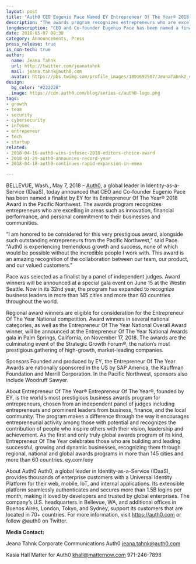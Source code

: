 ```yaml
---
layout: post
title: "Auth0 CEO Eugenio Pace Named EY Entrepreneur Of The Year® 2018 Award Finalist in Pacific Northwest"
description: "The awards program recognizes entrepreneurs who are excelling in areas such as innovation, financial performance, and personal commitment to their businesses and communities."
longdescription: "CEO and Co-founder Eugenio Pace has been named a finalist by EY for its Entrepreneur Of The Year® 2018 Award in the Pacific Northwest. The awards program recognizes entrepreneurs who are excelling in areas such as innovation, financial performance, and personal commitment to their businesses and communities."
date: 2018-05-07 08:30
category: Announcements, Press
press_release: true
is_non-tech: true
author:
  name: Jeana Tahnk
  url: http://twitter.com/jeanatahnk
  mail: jeana.tahnk@auth0.com
  avatar: https://pbs.twimg.com/profile_images/1891692507/JeanaTahnk2_crop_400x400.jpg
design:
  bg_color: "#222228"
  image: https://cdn.auth0.com/blog/series-c/auth0-logo.png
tags:
- growth
- team
- security
- cybersecurity
- infosec
- entrepeneur
- tech
- startup
related:
- 2018-04-16-auth0-wins-infosec-2018-editors-choice-award
- 2018-01-29-auth0-announces-record-year
- 2018-04-18-auth0-continues-rapid-expansion-in-emea

---
```



BELLEVUE, Wash., May 7, 2018 – [Auth0](https://auth0.com/), a global leader in Identity-as-a-Service (IDaaS), today announced that CEO and Co-founder Eugenio Pace has been named a finalist by EY for its Entrepreneur Of The Year® 2018 Award in the Pacific Northwest. The awards program recognizes entrepreneurs who are excelling in areas such as innovation, financial performance, and personal commitment to their businesses and communities. 

“I am honored to be considered for this very prestigious award, alongside such outstanding entrepreneurs from the Pacific Northwest,” said Pace. “Auth0 is experiencing tremendous growth and success, none of which would be possible without the incredible people I work with. This award is an amazing recognition of the collaboration between our team, our product, and our valued customers.” 

Pace was selected as a finalist by a panel of independent judges. Award winners will be announced at a special gala event on June 15 at the Westin Seattle. Now in its 32nd year, the program has expanded to recognize business leaders in more than 145 cities and more than 60 countries throughout the world.  

Regional award winners are eligible for consideration for the Entrepreneur Of The Year National competition. Award winners in several national categories, as well as the Entrepreneur Of The Year National Overall Award winner, will be announced at the Entrepreneur Of The Year National Awards gala in Palm Springs, California, on November 17, 2018. The awards are the culminating event of the Strategic Growth Forum®, the nation’s most prestigious gathering of high-growth, market-leading companies.

Sponsors
Founded and produced by EY, the Entrepreneur Of The Year Awards are nationally sponsored in the US by SAP America, the Kauffman Foundation and Merrill Corporation.
In the Pacific Northwest, sponsors also include Woodruff Sawyer.

About Entrepreneur Of The Year®
Entrepreneur Of The Year®, founded by EY, is the world’s most prestigious business awards program for entrepreneurs, chosen from an independent panel of judges including entrepreneurs and prominent leaders from business, finance, and the local community. The program makes a difference through the way it encourages entrepreneurial activity among those with potential and recognizes the contribution of people who inspire others with their vision, leadership and achievement. As the first and only truly global awards program of its kind, Entrepreneur Of The Year celebrates those who are building and leading successful, growing and dynamic businesses, recognizing them through regional, national and global awards programs in more than 145 cities and more than 60 countries. ey.com/eoy

About Auth0
Auth0, a global leader in Identity-as-a-Service (IDaaS), provides thousands of enterprise customers with a Universal Identity Platform for their web, mobile, IoT, and internal applications. Its extensible platform seamlessly authenticates and secures more than 1.5B logins per month, making it loved by developers and trusted by global enterprises. The company’s U.S. headquarters in Bellevue, WA, and additional offices in Buenos Aires, London, Tokyo, and Sydney, support its customers that are located in 70+ countries.
For more information, visit https://auth0.com or follow @auth0 on Twitter.

**Media Contact:**

Jeana Tahnk
Corporate Communications
Auth0
jeana.tahnk@auth0.com

Kasia Hall
Matter for Auth0
khall@matternow.com 
971-246-7898
